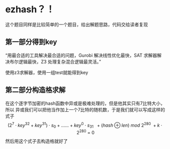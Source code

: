 # ezhash？！

这个题目同样是比较简单的一个题目，给出解题思路，代码交给读者复现

## 第一部分得到key

“用最合适的工具解决最合适的问题，Gurobi 解决线性优化最快，SAT 求解器解决布尔逻辑最快，Z3 处理复杂混合逻辑最灵活。”

使用z3求解器，使用一组test就能得到key

## 第二部分构造格求解

在这个逐字节加密的hash函数中异或是极难处理的，但是他其实只有7比特大小，所以 异或我们可以把他当作加上一个7比特的随机数，于是我们就可以写成这样的式子
$$
(2^7 \cdot key^{32}+key^{31})\cdot s_0+...... +key^0 \cdot  s_31~~+(hash\oplus len)~mod~2^{280}~+k\cdot 2^{280}~=~0
$$
然后用这个式子去构造格就好了

